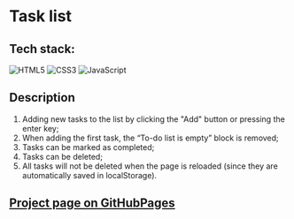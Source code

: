 # Task list

## Tech stack:

![HTML5](https://img.shields.io/badge/-HTML5-e34f26?logo=html5&logoColor=white)
![CSS3](https://img.shields.io/badge/-CSS3-1572b6?logo=css3&logoColor=white)
![JavaScript](https://img.shields.io/badge/-JavaScript-f7df1e?logo=javaScript&logoColor=black)


## Description
1. Adding new tasks to the list by clicking the "Add" button or pressing the enter key;
2. When adding the first task, the “To-do list is empty” block is removed;
3. Tasks can be marked as completed;
4. Tasks can be deleted;
5. All tasks will not be deleted when the page is reloaded (since they are automatically saved in localStorage).
   
## [Project page on GitHubPages](https://ekaterinatet.github.io/todo_tasks/)
